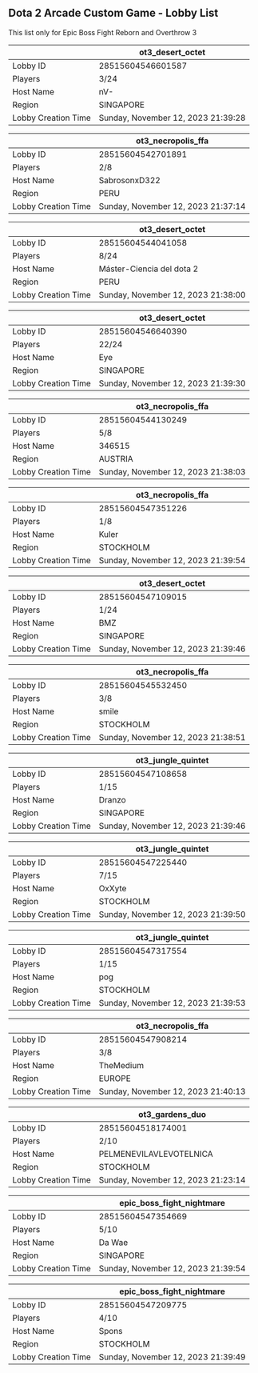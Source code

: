 ## Dota 2 Arcade Custom Game - Lobby List

This list only for Epic Boss Fight Reborn and Overthrow 3

|  | ot3_desert_octet |
| ------ | ------ |
| Lobby ID | 28515604546601587 |
| Players | 3/24 |
| Host Name | nV- |
| Region | SINGAPORE |
| Lobby Creation Time | Sunday, November 12, 2023 21:39:28 |


|  | ot3_necropolis_ffa |
| ------ | ------ |
| Lobby ID | 28515604542701891 |
| Players | 2/8 |
| Host Name | SabrosonxD322 |
| Region | PERU |
| Lobby Creation Time | Sunday, November 12, 2023 21:37:14 |


|  | ot3_desert_octet |
| ------ | ------ |
| Lobby ID | 28515604544041058 |
| Players | 8/24 |
| Host Name | Máster-Ciencia del dota 2 |
| Region | PERU |
| Lobby Creation Time | Sunday, November 12, 2023 21:38:00 |


|  | ot3_desert_octet |
| ------ | ------ |
| Lobby ID | 28515604546640390 |
| Players | 22/24 |
| Host Name | Eye |
| Region | SINGAPORE |
| Lobby Creation Time | Sunday, November 12, 2023 21:39:30 |


|  | ot3_necropolis_ffa |
| ------ | ------ |
| Lobby ID | 28515604544130249 |
| Players | 5/8 |
| Host Name | 346515 |
| Region | AUSTRIA |
| Lobby Creation Time | Sunday, November 12, 2023 21:38:03 |


|  | ot3_necropolis_ffa |
| ------ | ------ |
| Lobby ID | 28515604547351226 |
| Players | 1/8 |
| Host Name | Kuler |
| Region | STOCKHOLM |
| Lobby Creation Time | Sunday, November 12, 2023 21:39:54 |


|  | ot3_desert_octet |
| ------ | ------ |
| Lobby ID | 28515604547109015 |
| Players | 1/24 |
| Host Name | BMZ |
| Region | SINGAPORE |
| Lobby Creation Time | Sunday, November 12, 2023 21:39:46 |


|  | ot3_necropolis_ffa |
| ------ | ------ |
| Lobby ID | 28515604545532450 |
| Players | 3/8 |
| Host Name | smile |
| Region | STOCKHOLM |
| Lobby Creation Time | Sunday, November 12, 2023 21:38:51 |


|  | ot3_jungle_quintet |
| ------ | ------ |
| Lobby ID | 28515604547108658 |
| Players | 1/15 |
| Host Name | Dranzo |
| Region | SINGAPORE |
| Lobby Creation Time | Sunday, November 12, 2023 21:39:46 |


|  | ot3_jungle_quintet |
| ------ | ------ |
| Lobby ID | 28515604547225440 |
| Players | 7/15 |
| Host Name | OxXyte |
| Region | STOCKHOLM |
| Lobby Creation Time | Sunday, November 12, 2023 21:39:50 |


|  | ot3_jungle_quintet |
| ------ | ------ |
| Lobby ID | 28515604547317554 |
| Players | 1/15 |
| Host Name | pog |
| Region | STOCKHOLM |
| Lobby Creation Time | Sunday, November 12, 2023 21:39:53 |


|  | ot3_necropolis_ffa |
| ------ | ------ |
| Lobby ID | 28515604547908214 |
| Players | 3/8 |
| Host Name | TheMedium |
| Region | EUROPE |
| Lobby Creation Time | Sunday, November 12, 2023 21:40:13 |


|  | ot3_gardens_duo |
| ------ | ------ |
| Lobby ID | 28515604518174001 |
| Players | 2/10 |
| Host Name | PELMENEVILAVLEVOTELNICA |
| Region | STOCKHOLM |
| Lobby Creation Time | Sunday, November 12, 2023 21:23:14 |


|  | epic_boss_fight_nightmare |
| ------ | ------ |
| Lobby ID | 28515604547354669 |
| Players | 5/10 |
| Host Name | Da Wae |
| Region | SINGAPORE |
| Lobby Creation Time | Sunday, November 12, 2023 21:39:54 |


|  | epic_boss_fight_nightmare |
| ------ | ------ |
| Lobby ID | 28515604547209775 |
| Players | 4/10 |
| Host Name | Spons | <3 |
| Region | STOCKHOLM |
| Lobby Creation Time | Sunday, November 12, 2023 21:39:49 |


